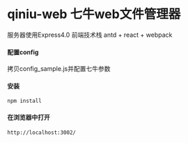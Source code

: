# qiniu-web 七牛web文件管理器

服务器使用Express4.0
前端技术栈 antd + react + webpack

#### 配置config

拷贝config_sample.js并配置七牛参数

#### 安装
```
npm install
```

#### 在浏览器中打开
```
http://localhost:3002/
```

      